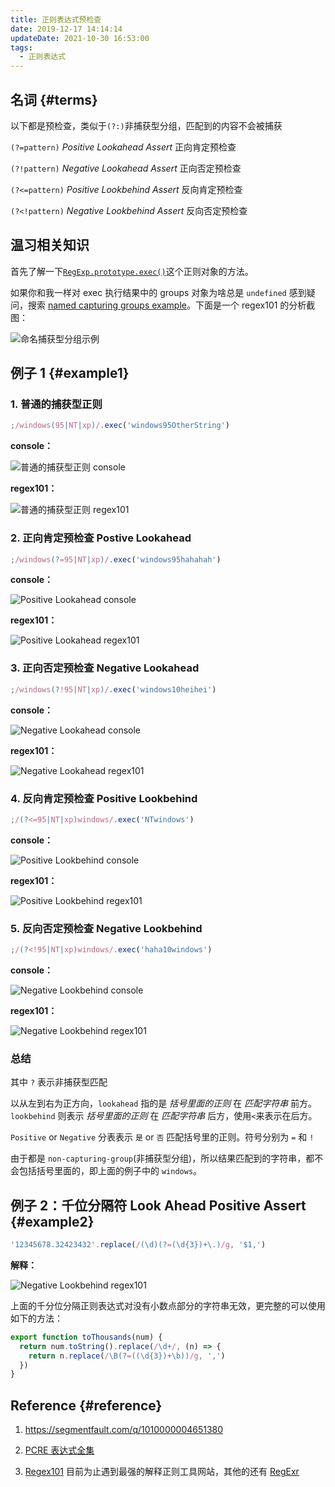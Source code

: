 ```yaml
---
title: 正则表达式预检查
date: 2019-12-17 14:14:14
updateDate: 2021-10-30 16:53:00
tags:
  - 正则表达式
---
```


## 名词 {#terms}

以下都是预检查，类似于`(?:)`非捕获型分组，匹配到的内容不会被捕获

`(?=pattern)` _Positive Lookahead Assert_ 正向肯定预检查

`(?!pattern)` _Negative Lookahead Assert_ 正向否定预检查

`(?<=pattern)` _Positive Lookbehind Assert_ 反向肯定预检查

`(?<!pattern)` _Negative Lookbehind Assert_ 反向否定预检查

## 温习相关知识

首先了解一下[`RegExp.prototype.exec()`](https://developer.mozilla.org/en-US/docs/Web/JavaScript/Reference/Global_Objects/RegExp/exec#description)这个正则对象的方法。

如果你和我一样对 exec 执行结果中的 groups 对象为啥总是 `undefined` 感到疑问，搜索 [named capturing groups example](https://www.google.com/search?q=named+capturing+groups+example)。下面是一个 regex101 的分析截图：

![命名捕获型分组示例](../../assets/images/regexp/named-capturing-groups.jpg)

## 例子 1 {#example1}

### 1. 普通的捕获型正则

```js
;/windows(95|NT|xp)/.exec('windows95OtherString')
```

**console：**

![普通的捕获型正则 console](../../assets/images/regexp/regular-capture.jpg)

**regex101：**

![普通的捕获型正则 regex101](../../assets/images/regexp/regular-capture101.jpg)

### 2. 正向肯定预检查 Postive Lookahead

```js
;/windows(?=95|NT|xp)/.exec('windows95hahahah')
```

**console：**

![Positive Lookahead console](../../assets/images/regexp/positive-lookahead.jpg)

**regex101：**

![Positive Lookahead regex101](../../assets/images/regexp/positive-lookahead101.jpg)

### 3. 正向否定预检查 Negative Lookahead

```js
;/windows(?!95|NT|xp)/.exec('windows10heihei')
```

**console：**

![Negative Lookahead console](../../assets/images/regexp/negative-lookahead.jpg)

**regex101：**

![Negative Lookahead regex101](../../assets/images/regexp/negative-lookahead101.jpg)

### 4. 反向肯定预检查 Positive Lookbehind

```js
;/(?<=95|NT|xp)windows/.exec('NTwindows')
```

**console：**

![Positive Lookbehind console](../../assets/images/regexp/positive-lookbehind.jpg)

**regex101：**

![Positive Lookbehind regex101](../../assets/images/regexp/positive-lookbehind101.jpg)

### 5. 反向否定预检查 Negative Lookbehind

```js
;/(?<!95|NT|xp)windows/.exec('haha10windows')
```

**console：**

![Negative Lookbehind console](../../assets/images/regexp/negative-lookbehind.jpg)

**regex101：**

![Negative Lookbehind regex101](../../assets/images/regexp/negative-lookbehind101.jpg)

### 总结

其中 `?` 表示非捕获型匹配

以从左到右为正方向，`lookahead` 指的是 _括号里面的正则_ 在 _匹配字符串_ 前方。`lookbehind` 则表示 _括号里面的正则_ 在 _匹配字符串_ 后方，使用`<`来表示在后方。

`Positive` or `Negative` 分表表示 `是` or `否` 匹配括号里的正则。符号分别为 `=` 和 `!`

由于都是 `non-capturing-group`(非捕获型分组)，所以结果匹配到的字符串，都不会包括括号里面的，即上面的例子中的 `windows`。

## 例子 2：千位分隔符 Look Ahead Positive Assert {#example2}

```javascript
'12345678.32423432'.replace(/(\d)(?=(\d{3})+\.)/g, '$1,')
```

**解释：**

![Negative Lookbehind regex101](../../assets/images/regexp/thousand-delimiter.jpg)

上面的千分位分隔正则表达式对没有小数点部分的字符串无效，更完整的可以使用如下的方法：

```javascript
export function toThousands(num) {
  return num.toString().replace(/\d+/, (n) => {
    return n.replace(/\B(?=((\d{3})+\b))/g, ',')
  })
}
```

## Reference {#reference}

1. <https://segmentfault.com/q/1010000004651380>

2. [PCRE 表达式全集](https://zh.wikipedia.org/wiki/%E6%AD%A3%E5%88%99%E8%A1%A8%E8%BE%BE%E5%BC%8F#PCRE%E8%A1%A8%E8%BE%BE%E5%BC%8F%E5%85%A8%E9%9B%86)

3. [Regex101](https://regex101.com/) 目前为止遇到最强的解释正则工具网站，其他的还有 [RegExr](https://regexr.com/)
